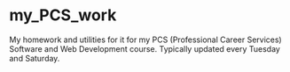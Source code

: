 # my_PCS_work
My homework and utilities for it for my PCS (Professional Career Services) Software and Web Development course. Typically updated every Tuesday and Saturday.
